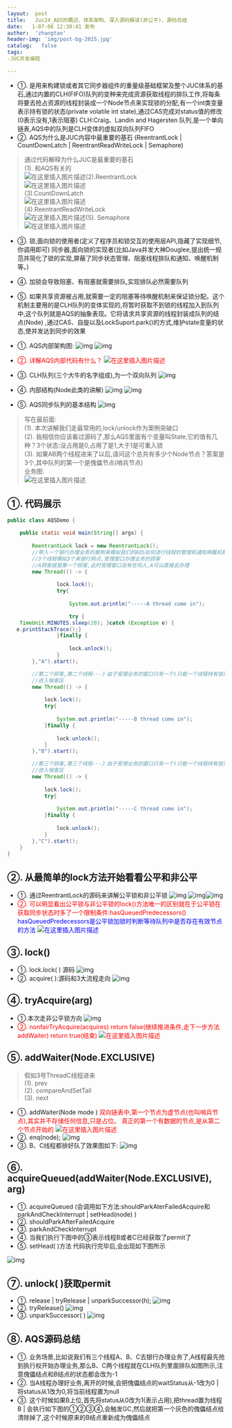 ```yaml
---
layout:  post
title:   Juc24_AQS的概述、体系架构、深入源码解读(非公平)、源码总结
date:   1-07-06 12:30:41 发布
author:  'zhangtao'
header-img: 'img/post-bg-2015.jpg'
catalog:   false
tags:
-JUC并发编程

---
```









- ①. 是用来构建锁或者其它同步器组件的重量级基础框架及整个JUC体系的基石,通过内置的CLH(FIFO)队列的变种来完成资源获取线程的排队工作,将每条将要去抢占资源的线程封装成一个Node节点来实现锁的分配,有一个int类变量表示持有锁的状态(private volatile int state),通过CAS完成对status值的修改(0表示没有,1表示阻塞) CLH:Craig、Landin and Hagersten 队列,是一个单向链表,AQS中的队列是CLH变体的虚拟双向队列FIFO 
- ②. AQS为什么是JUC内容中最重要的基石 (ReentrantLock | CountDownLatch | ReentrantReadWriteLock | Semaphore)

>通过代码解释为什么JUC是最重要的基石<br> (1). 和AQS有关的<br> <img src="https://img-blog.csdnimg.cn/20210702093110465.png?x-oss-process=image/watermark,type_ZmFuZ3poZW5naGVpdGk,shadow_10,text_aHR0cHM6Ly9ibG9nLmNzZG4ubmV0L1RaODQ1MTk1NDg1,size_16,color_FFFFFF,t_70" alt="在这里插入图片描述">(2).ReentrantLock<br> <img src="https://img-blog.csdnimg.cn/20210702093211809.png?x-oss-process=image/watermark,type_ZmFuZ3poZW5naGVpdGk,shadow_10,text_aHR0cHM6Ly9ibG9nLmNzZG4ubmV0L1RaODQ1MTk1NDg1,size_16,color_FFFFFF,t_70" alt="在这里插入图片描述"><br> (3).CountDownLatch<br> <img src="https://img-blog.csdnimg.cn/20210702093225768.png?x-oss-process=image/watermark,type_ZmFuZ3poZW5naGVpdGk,shadow_10,text_aHR0cHM6Ly9ibG9nLmNzZG4ubmV0L1RaODQ1MTk1NDg1,size_16,color_FFFFFF,t_70" alt="在这里插入图片描述"><br> (4).ReentrantReadWriteLock<br> <img src="https://img-blog.csdnimg.cn/20210702093238641.png?x-oss-process=image/watermark,type_ZmFuZ3poZW5naGVpdGk,shadow_10,text_aHR0cHM6Ly9ibG9nLmNzZG4ubmV0L1RaODQ1MTk1NDg1,size_16,color_FFFFFF,t_70" alt="在这里插入图片描述">(5). Semaphore<br> <img src="https://img-blog.csdnimg.cn/20210702093256709.png?x-oss-process=image/watermark,type_ZmFuZ3poZW5naGVpdGk,shadow_10,text_aHR0cHM6Ly9ibG9nLmNzZG4ubmV0L1RaODQ1MTk1NDg1,size_16,color_FFFFFF,t_70" alt="在这里插入图片描述">

-  ③. 锁,面向锁的使用者(定义了程序员和锁交互的使用层API,隐藏了实现细节,你调用即可) 同步器,面向锁的实现者(比如Java并发大神Douglee,提出统一规范并简化了锁的实现,屏蔽了同步状态管理、阻塞线程排队和通知、唤醒机制等。)  
-  ④. 加锁会导致阻塞、有阻塞就需要排队,实现排队必然需要队列  
-  ⑤. 如果共享资源被占用,就需要一定的阻塞等待唤醒机制来保证锁分配。这个机制主要用的是CLH队列的变体实现的,将暂时获取不到锁的线程加入到队列中,这个队列就是AQS的抽象表现。它将请求共享资源的线程封装成队列的结点(Node) ,通过CAS、自旋以及LockSuport.park()的方式,维护state变量的状态,使并发达到同步的效果 








- ①. AQS内部架构图: ![img](https://img-blog.csdnimg.cn/20210702093633674.png?x-oss-process=image/watermark,type_ZmFuZ3poZW5naGVpdGk,shadow_10,text_aHR0cHM6Ly9ibG9nLmNzZG4ubmV0L1RaODQ1MTk1NDg1,size_16,color_FFFFFF,t_70) ![img](https://img-blog.csdnimg.cn/20210702093746755.png?x-oss-process=image/watermark,type_ZmFuZ3poZW5naGVpdGk,shadow_10,text_aHR0cHM6Ly9ibG9nLmNzZG4ubmV0L1RaODQ1MTk1NDg1,size_16,color_FFFFFF,t_70) 
- <font color="red">②. 详解AQS内部代码有什么？ <img src="https://img-blog.csdnimg.cn/20201024104940778.png?x-oss-process=image/watermark,type_ZmFuZ3poZW5naGVpdGk,shadow_10,text_aHR0cHM6Ly9ibG9nLmNzZG4ubmV0L1RaODQ1MTk1NDg1,size_16,color_FFFFFF,t_70#pic_center" alt="在这里插入图片描述"></font> 
- ③. CLH队列(三个大牛的名字组成),为一个双向队列 ![img](https://img-blog.csdnimg.cn/20201024105009266.png?x-oss-process=image/watermark,type_ZmFuZ3poZW5naGVpdGk,shadow_10,text_aHR0cHM6Ly9ibG9nLmNzZG4ubmV0L1RaODQ1MTk1NDg1,size_16,color_FFFFFF,t_70#pic_center) 
- ④. 内部结构(Node此类的讲解) ![img](https://img-blog.csdnimg.cn/20201025200211969.png?x-oss-process=image/watermark,type_ZmFuZ3poZW5naGVpdGk,shadow_10,text_aHR0cHM6Ly9ibG9nLmNzZG4ubmV0L1RaODQ1MTk1NDg1,size_16,color_FFFFFF,t_70#pic_center) ![img](https://img-blog.csdnimg.cn/20210702094553986.png?x-oss-process=image/watermark,type_ZmFuZ3poZW5naGVpdGk,shadow_10,text_aHR0cHM6Ly9ibG9nLmNzZG4ubmV0L1RaODQ1MTk1NDg1,size_16,color_FFFFFF,t_70) 
- ⑤. AQS同步队列的基本结构 ![img](https://img-blog.csdnimg.cn/20201024105320135.png?x-oss-process=image/watermark,type_ZmFuZ3poZW5naGVpdGk,shadow_10,text_aHR0cHM6Ly9ibG9nLmNzZG4ubmV0L1RaODQ1MTk1NDg1,size_16,color_FFFFFF,t_70#pic_center)


>写在最前面:<br> (1). 本次讲解我们走最常用的,lock/unlock作为案例突破口<br> (2). 我相信你应该看过源码了,那么AQS里面有个变量叫State,它的值有几种？3个状态:没占用是0,占用了是1,大于1是可重入锁<br> (3). 如果AB两个线程进来了以后,请问这个总共有多少个Node节点？答案是3个,其中队列的第一个是傀儡节点(哨兵节点)<br> 业务图:<br> <img src="https://img-blog.csdnimg.cn/20201025210257600.png?x-oss-process=image/watermark,type_ZmFuZ3poZW5naGVpdGk,shadow_10,text_aHR0cHM6Ly9ibG9nLmNzZG4ubmV0L1RaODQ1MTk1NDg1,size_16,color_FFFFFF,t_70#pic_center" alt="在这里插入图片描述">

## ①. 代码展示

```java
public class AQSDemo {
   
    public static void main(String[] args) {
   
        ReentrantLock lock = new ReentrantLock();
        //带入一个银行办理业务的案例来模拟我们的AQS如何进行线程的管理和通知唤醒机制
        //3个线程模拟3个来银行网点,受理窗口办理业务的顾客
        //A顾客就是第一个顾客,此时受理窗口没有任何人,A可以直接去办理
        new Thread(() -> {
   
                lock.lock();
                try{
   
                    System.out.println("-----A thread come in");

                    try {
    TimeUnit.MINUTES.sleep(20); }catch (Exception e) {
   e.printStackTrace();}
                }finally {
   
                    lock.unlock();
                }
        },"A").start();

        //第二个顾客,第二个线程---》由于受理业务的窗口只有一个(只能一个线程持有锁),此时B只能等待,
        //进入候客区
        new Thread(() -> {
   
            lock.lock();
            try{
   
                System.out.println("-----B thread come in");
            }finally {
   
                lock.unlock();
            }
        },"B").start();

        //第三个顾客,第三个线程---》由于受理业务的窗口只有一个(只能一个线程持有锁),此时C只能等待,
        //进入候客区
        new Thread(() -> {
   
            lock.lock();
            try{
   
                System.out.println("-----C thread come in");
            }finally {
   
                lock.unlock();
            }
        },"C").start();
    }
}
```

## ②. 从最简单的lock方法开始看看公平和非公平




- ①. 通过ReentrantLock的源码来讲解公平锁和非公平锁 ![img](https://img-blog.csdnimg.cn/20201025200743744.png?x-oss-process=image/watermark,type_ZmFuZ3poZW5naGVpdGk,shadow_10,text_aHR0cHM6Ly9ibG9nLmNzZG4ubmV0L1RaODQ1MTk1NDg1,size_16,color_FFFFFF,t_70#pic_center) ![img](https://img-blog.csdnimg.cn/20201025200752772.png?x-oss-process=image/watermark,type_ZmFuZ3poZW5naGVpdGk,shadow_10,text_aHR0cHM6Ly9ibG9nLmNzZG4ubmV0L1RaODQ1MTk1NDg1,size_16,color_FFFFFF,t_70#pic_center)![img](https://img-blog.csdnimg.cn/20210705205335214.png?x-oss-process=image/watermark,type_ZmFuZ3poZW5naGVpdGk,shadow_10,text_aHR0cHM6Ly9ibG9nLmNzZG4ubmV0L1RaODQ1MTk1NDg1,size_16,color_FFFFFF,t_70) 
- <font color="red">②. 可以明显看出公平锁与非公平锁的lock()方法唯一的区别就在于公平锁在获取同步状态时多了一个限制条件:hasQueuedPredecessors() <font color="blue">hasQueuedPredecessors是公平锁加锁时判断等待队列中是否存在有效节点的方法 <img src="https://img-blog.csdnimg.cn/20210705205325206.png?x-oss-process=image/watermark,type_ZmFuZ3poZW5naGVpdGk,shadow_10,text_aHR0cHM6Ly9ibG9nLmNzZG4ubmV0L1RaODQ1MTk1NDg1,size_16,color_FFFFFF,t_70" alt="在这里插入图片描述"></font></font>

## ③. lock()



- ①. lock.lock( ) 源码 ![img](https://img-blog.csdnimg.cn/20210705205642730.png?x-oss-process=image/watermark,type_ZmFuZ3poZW5naGVpdGk,shadow_10,text_aHR0cHM6Ly9ibG9nLmNzZG4ubmV0L1RaODQ1MTk1NDg1,size_16,color_FFFFFF,t_70) 
- ②. acquire( ):源码和3大流程走向 ![img](https://img-blog.csdnimg.cn/20201025201418303.png?x-oss-process=image/watermark,type_ZmFuZ3poZW5naGVpdGk,shadow_10,text_aHR0cHM6Ly9ibG9nLmNzZG4ubmV0L1RaODQ1MTk1NDg1,size_16,color_FFFFFF,t_70#pic_center)

## ④. tryAcquire(arg)


- ①.本次走非公平锁方向 ![img](https://img-blog.csdnimg.cn/20201025201516239.png?x-oss-process=image/watermark,type_ZmFuZ3poZW5naGVpdGk,shadow_10,text_aHR0cHM6Ly9ibG9nLmNzZG4ubmV0L1RaODQ1MTk1NDg1,size_16,color_FFFFFF,t_70#pic_center) 
- <font color="red">②. nonfairTryAcquire(acquires) return false(继续推进条件,走下一步方法addWaiter) return true(结束) <img src="https://img-blog.csdnimg.cn/20201025202052403.png?x-oss-process=image/watermark,type_ZmFuZ3poZW5naGVpdGk,shadow_10,text_aHR0cHM6Ly9ibG9nLmNzZG4ubmV0L1RaODQ1MTk1NDg1,size_16,color_FFFFFF,t_70#pic_center" alt="在这里插入图片描述"></font>

## ⑤. addWaiter(Node.EXCLUSIVE)

>假如3号ThreadC线程进来<br> (1). prev<br> (2). compareAndSetTail<br> (3). next



- ①. addWaiter(Node mode ) <font color="red">双向链表中,第一个节点为虚节点(也叫哨兵节点),其实并不存储任何信息,只是占位。 真正的第一个有数据的节点,是从第二个节点开始的 <img src="https://img-blog.csdnimg.cn/20201025202813662.png?x-oss-process=image/watermark,type_ZmFuZ3poZW5naGVpdGk,shadow_10,text_aHR0cHM6Ly9ibG9nLmNzZG4ubmV0L1RaODQ1MTk1NDg1,size_16,color_FFFFFF,t_70#pic_center" alt="在这里插入图片描述"></font> 
- ②. enq(node); ![img](https://img-blog.csdnimg.cn/20201025203416851.png?x-oss-process=image/watermark,type_ZmFuZ3poZW5naGVpdGk,shadow_10,text_aHR0cHM6Ly9ibG9nLmNzZG4ubmV0L1RaODQ1MTk1NDg1,size_16,color_FFFFFF,t_70#pic_center) 
- ③. B、C线程都排好队了效果图如下: ![img](https://img-blog.csdnimg.cn/2020102820491762.png?x-oss-process=image/watermark,type_ZmFuZ3poZW5naGVpdGk,shadow_10,text_aHR0cHM6Ly9ibG9nLmNzZG4ubmV0L1RaODQ1MTk1NDg1,size_16,color_FFFFFF,t_70#pic_center)

## ⑥. acquireQueued(addWaiter(Node.EXCLUSIVE), arg)

-  ①. acquireQueued (会调用如下方法:shouldParkAterFailedAcquire和parkAndCheckInterrupt | setHead(node) )  
-  ②. shouldParkAfterFailedAcquire  
-  ③. parkAndCheckInterrupt  
-  ④. 当我们执行下图中的③表示线程B或者C已经获取了permit了  
-  ⑤. setHead( )方法 代码执行完毕后,会出现如下图所示 


![img](https://img-blog.csdnimg.cn/20201028215031963.png?x-oss-process=image/watermark,type_ZmFuZ3poZW5naGVpdGk,shadow_10,text_aHR0cHM6Ly9ibG9nLmNzZG4ubmV0L1RaODQ1MTk1NDg1,size_16,color_FFFFFF,t_70#pic_center)

## ⑦. unlock( )获取permit




- ①. release | tryRelease | unparkSuccessor(h); ![img](https://img-blog.csdnimg.cn/20201028214828280.png?x-oss-process=image/watermark,type_ZmFuZ3poZW5naGVpdGk,shadow_10,text_aHR0cHM6Ly9ibG9nLmNzZG4ubmV0L1RaODQ1MTk1NDg1,size_16,color_FFFFFF,t_70#pic_center) 
- ②. tryRelease() ![img](https://img-blog.csdnimg.cn/20201028213848283.png?x-oss-process=image/watermark,type_ZmFuZ3poZW5naGVpdGk,shadow_10,text_aHR0cHM6Ly9ibG9nLmNzZG4ubmV0L1RaODQ1MTk1NDg1,size_16,color_FFFFFF,t_70#pic_center) 
- ③. unparkSuccessor( ) ![img](https://img-blog.csdnimg.cn/20201028214637248.png?x-oss-process=image/watermark,type_ZmFuZ3poZW5naGVpdGk,shadow_10,text_aHR0cHM6Ly9ibG9nLmNzZG4ubmV0L1RaODQ1MTk1NDg1,size_16,color_FFFFFF,t_70#pic_center)

## ⑧. AQS源码总结

-  ①. 业务场景,比如说我们有三个线程A、B、C去银行办理业务了,A线程最先抢到执行权开始办理业务,那么B、C两个线程就在CLH队列里面排队如图所示,注意傀儡结点和B结点的状态都会改为-1  
-  ②. 当A线程办理好业务,离开的时候,会把傀儡结点的waitStatus从-1改为0 | 将status从1改为0,将当前线程置为null  
-  ③. 这个时候如果B上位,首先将status从0改为1(表示占用),把thread置为线程B | 会执行如下图的①②③④,会触发GC,然后就把第一个灰色的傀儡结点给清除掉了,这个时候原来的B结点重新成为傀儡结点 


